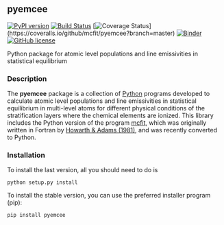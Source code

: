 ## pyemcee
[![PyPI version](https://badge.fury.io/py/pyemcee.svg)](https://badge.fury.io/py/pyemcee)
[![Build Status](https://travis-ci.org/mcfit/pyemcee.svg?branch=master)](https://travis-ci.org/mcfit/pyemcee)
[![Coverage Status](https://coveralls.io/repos/github/mcfit/pyemcee/badge.svg?)](https://coveralls.io/github/mcfit/pyemcee?branch=master)
[![Binder](http://mybinder.org/badge.svg)](http://mybinder.org/repo/mcfit/pyemcee)
[![GitHub license](https://img.shields.io/aur/license/yaourt.svg)](https://github.com/mcfit/pyemcee/blob/master/LICENSE)

Python package for atomic level populations and line emissivities in statistical equilibrium

### Description
The **pyemcee** package is a collection of [Python](https://www.python.org/) programs developed to calculate atomic level populations and line emissivities in statistical equilibrium in multi-level atoms for different physical conditions of the stratification layers where the chemical elements are ionized. This library includes the Python version of the program [mcfit](http://adsabs.harvard.edu/abs/2016ascl.soft03005H), which was originally written in Fortran by [Howarth & Adams (1981)](http://adsabs.harvard.edu/abs/1981ucl..rept.....H), and was recently converted to Python.

### Installation
To install the last version, all you should need to do is

    python setup.py install

To install the stable version, you can use the preferred installer program (pip):

    pip install pyemcee


